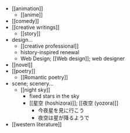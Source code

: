 - [[animation]]
    - [[anime]]
- [[comedy]]
- [[creative writings]]
    - [[story]]
- design...
    - [[creative professional]]
    - history-inspired renewal
    - Web Design; [[Web design]]; web designer
- [[novel]]
- [[poetry]]
    - [[Romantic poetry]]
- scene; scenery...
    - [[night sky]]
        - fixed stars in the sky
        - [[星空 (hoshizora)]]; [[夜空 (yozora)]]
            - 今夜星を見に行こう
            - 夜空は星が降るようで
- [[western literature]]
